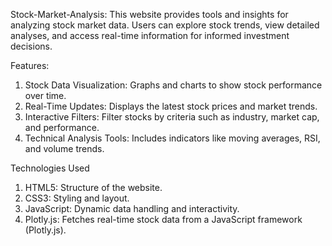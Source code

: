 Stock-Market-Analysis: This website provides tools and insights for analyzing stock market data. Users can explore stock trends, view detailed analyses, and access real-time information for informed investment decisions.

Features:
1) Stock Data Visualization: Graphs and charts to show stock performance over time.
2) Real-Time Updates: Displays the latest stock prices and market trends.
3) Interactive Filters: Filter stocks by criteria such as industry, market cap, and performance.
4) Technical Analysis Tools: Includes indicators like moving averages, RSI, and volume trends.

Technologies Used
1) HTML5: Structure of the website.
2) CSS3: Styling and layout.
3) JavaScript: Dynamic data handling and interactivity.
4) Plotly.js: Fetches real-time stock data from a JavaScript framework (Plotly.js).
